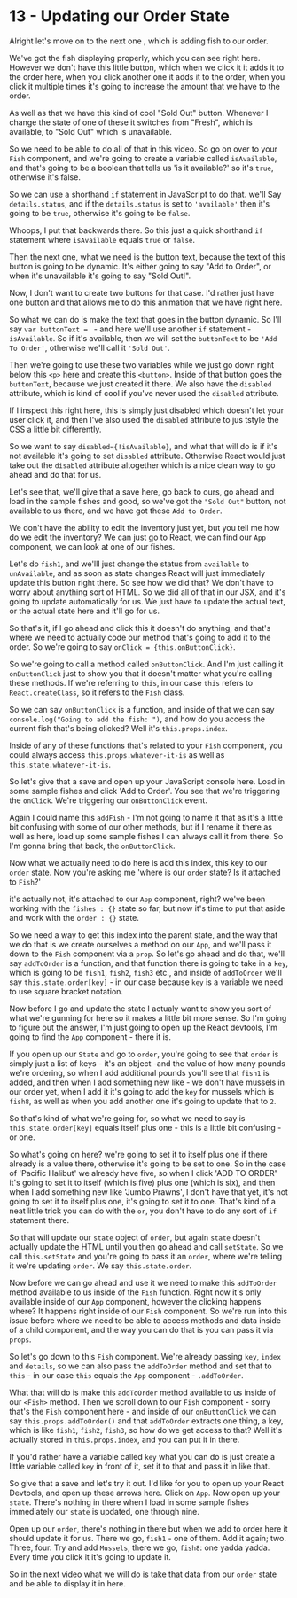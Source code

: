 # 13 - Updating our Order State

Alright let's move on to the next one , which is adding fish to our order.

We've got the fish displaying properly, which you can see right here.  However we don't have this little button, which when we click it it adds it to the order here, when you click another one it adds it to the order, when you click it multiple times it's going to increase the amount that we have to the order.

As well as that we have this kind of cool "Sold Out" button.  Whenever I change the state of one of these it switches from "Fresh", which is available, to "Sold Out" which is unavailable.

So we need to be able to do all of that in this video.  So go on over to your `Fish` component, and we're going to create a variable called `isAvailable`, and that's going to be a boolean that tells us 'is it available?' so it's `true`, otherwise it's false. 

So we can use a shorthand `if` statement in JavaScript to do that.  we'll Say `details.status`, and if the `details.status` is set to `'available'` then it's going to be `true`, otherwise it's going to be `false`.

Whoops, I put that backwards there.  So this just a quick shorthand `if` statement where `isAvailable` equals `true` or `false`.

Then the next one, what we need is the button text, because the text of this button is going to be dynamic.  It's either going to say "Add to Order", or when it's unavailable it's going to say "Sold Out!".

Now, I don't want to create two buttons for that case.  I'd rather just have one button and that allows me to do this animation that we have right here. 

So what we can do is make the text that goes in the button dynamic.  So I'll say `var buttonText = ` - and here we'll use another `if` statement - `isAvailable`.  So if it's available, then we will set the `buttonText` to be `'Add To Order'`, otherwise we'll call it `'Sold Out'`.

Then we're going to use these two variables while we just go down right below this `<p>` here and create this `<button>`.  Inside of that button goes the `buttonText`, because we just created it there.  We also have the `disabled` attribute, which is kind of cool if you've never used the `disabled` attribute.

If I inspect this right here, this is simply just disabled which doesn't let your user click it, and then I've also used the `disabled` attribute to jus tstyle the CSS a little bit differently.  

So we want to say `disabled={!isAvailable}`, and what that will do is if it's not available it's going to set `disabled` attribute.  Otherwise React would just take out the `disabled` attribute altogether which is a nice clean way to go ahead and do that for us.

Let's see that, we'll give that a save here, go back to ours, go ahead and load in the sample fishes and good, so we've got the `"Sold Out"` button, not available to us there, and we have got these `Add to Order`.

We don't have the ability to edit the inventory just yet, but you tell me how do we edit the inventory?  We can just go to React, we can find our `App` component, we can look at one of our fishes.

Let's do `fish1`, and we'lll just change the status from `available` to `unAvailable`, and as soon as state changes React will just immediately update this button right there.  So see how we did that?  We don't have to worry about anything sort of HTML.  So we did all of that in our JSX, and it's going to update automatically for us.  We just have to update the actual text, or the actual state here and it'll go for us.

So that's it, if I go ahead and click this it doesn't do anything, and that's where we need to actually code our method that's going to add it to the order.  So we're going to say `onClick = {this.onButtonClick}`.  

So we're going to call a method called `onButtonClick`.  And I'm just 
calling it `onButtonClick` just to show you that it doesn't matter what you're calling these methods.  If we're referring to `this`, in our case `this` refers to `React.createClass`, so it refers to the `Fish` class.

So we can say `onButtonClick` is a function, and inside of that we can say `console.log("Going to add the fish: ")`, and how do you access the current fish that's being clicked?  Well it's `this.props.index`. 

Inside of any of these functions that's related to your `Fish` component, you could always access `this.props.whatever-it-is` as well as  `this.state.whatever-it-is`.

So let's give that a save and open up your JavaScript console here.  Load in some sample fishes and click 'Add to Order'.  You see that we're triggering the `onClick`.  We're triggering our `onButtonClick` event.

Again I could name this `addFish` - I'm not going to name it that as it's a little bit confusing with some of our other methods, but if I rename it there as well as here, load up some sample fishes I can always call it from there.  So I'm gonna bring that back, the `onButtonClick`.

Now what we actually need to do here is add this index, this key to our `order` state.  Now you're asking me 'where is our `order` state?  Is it attached to `Fish`?' 

it's actually not, it's attached to our `App` component, right?  we've been working with the `fishes : {}` state so far, but now it's time to put that aside and work with the `order : {}` state.

So we need a way to get this index into the parent state, and the way that we do that is we create ourselves a method on our `App`, and we'll pass it down to the `Fish` component via a `prop`.  So let's go ahead and do that, we'll say `addToOrder` is a function, and that function there is going to take in a `key`, which is going to be `fish1`, `fish2`, `fish3` etc., and inside of `addToOrder` we'll say `this.state.order[key]` - in our case because `key` is a variable we need to use square bracket notation.

Now before I go and update the state I actualy want to show you sort of what we're gunning for here so it makes a little bit more sense.  So I'm going to figure out the answer, I'm just going to open up the React devtools, I'm going to find the `App` component - there it is.

If you open up our `State` and go to `order`, you're going to see that `order` is simply just a list of keys - it's an object -and the value of how many pounds we're ordering, so when I add additional pounds you'll see that `fish1` is added, and then when I add something new like - we don't have mussels in our order yet, when I add it it's going to add the `key` for mussels which is `fish8`, as well as when you add another one it's going to update that to `2`.

So that's kind of what we're going for, so what we need to say is `this.state.order[key]` equals itself plus one - this is a little bit confusing - or one.

So what's going on here?  we're going to set it to itself plus one if there already is a value there, otherwise it's going to be set to one.  So in the case of 'Pacific Halibut' we already have five, so when I click 'ADD TO ORDER" it's going to set it to itself (which is five) plus one (which is six), and then when I add something new like 'Jumbo Prawns', I don't have that yet, it's not going to set it to itself plus one, it's going to set it to one.  That's kind of a neat little trick you can do with the `or`, you don't have to do any sort of `if` statement there.

So that will update our `state` object of `order`, but again `state` doesn't actually update the HTML until you then go ahead and call `setState`.  So we call `this.setState` and you're going to pass it an `order`, where we're telling it we're updating `order`.  We say `this.state.order`.

Now before we can go ahead and use it we need to make this `addToOrder` method available to us inside of the `Fish` function.  Right now it's only available inside of our `App` component, however the clicking happens where?  It happens right inside of our `Fish` component.   So we're run into this issue before where we need to be able to access methods and data inside of a child component, and the way you can do that is you can pass it via `props`.

So let's go down to this `Fish` component.  We're already passing `key`, `index` and `details`, so we can also pass the `addToOrder` method and set that to `this` - in our case `this` equals the `App` component - `.addToOrder`.

What that will do is make this `addToOrder` method available to us inside of our `<Fish>` method.  Then we scroll down to our `Fish` component - sorry that's the `Fish` component here - and inside of our `onButtonClick` we can say `this.props.addToOrder()` and that `addToOrder` extracts one thing, a key, which is like `fish1`, `fish2`, `fish3`, so how do we get access to that?  Well it's actually stored in `this.props.index`, and you can put it in there.

If you'd rather have a variable called `key` what you can do is just create a little variable called `key` in front of it, set it to that and pass it in like that.

So give that a save and let's try it out.  I'd like for you to open up your React Devtools, and open up these arrows here.  Click on `App`.  Now open up your `state`.  There's nothing in there when I load in some sample fishes immediately our `state` is updated, one through nine.

Open up our `order`, there's nothing in there but when we add to order here it should update it for us.  There we go, `fish1` - one of them. Add it again; two. Three, four.  Try and add `Mussels`, there we go, `fish8`: one yadda yadda.  Every time you click it it's going to update it.

So in the next video what we will do is take that data from our `order` state and be able to display it in here.